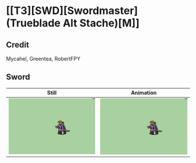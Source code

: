 # [\[T3\]\[SWD\]\[Swordmaster\]\(Trueblade Alt Stache\)\[M\]]

## Credit

Mycahel, Greentea, RobertFPY
	
## Sword

| Still | Animation |
| :---: | :-------: |
| ![Sword still](./Sword_000.png) | ![Sword animation](./Sword.gif) |

